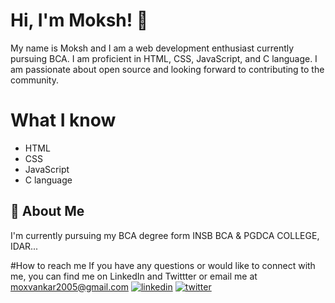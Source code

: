 
# Hi, I'm Moksh! 👋


My name is Moksh and I am a web development enthusiast currently pursuing BCA. I am proficient in HTML, CSS, JavaScript, and C language. I am passionate about open source and looking forward to contributing to the community.

# What I know

* HTML
* CSS
* JavaScript
* C language


## 🚀 About Me
I'm currently pursuing my BCA degree form INSB BCA & PGDCA COLLEGE, IDAR...


#How to reach me
If you have any questions or would like to connect with me, you can find me on LinkedIn and Twittter or email me at moxvankar2005@gmail.com
[![linkedin](https://img.shields.io/badge/linkedin-0A66C2?style=for-the-badge&logo=linkedin&logoColor=white)](https://www.linkedin.com/in/moksh-vankar-83329b273/)
[![twitter](https://img.shields.io/badge/twitter-1DA1F2?style=for-the-badge&logo=twitter&logoColor=white)](https://twitter.com/MokshSutaria)
